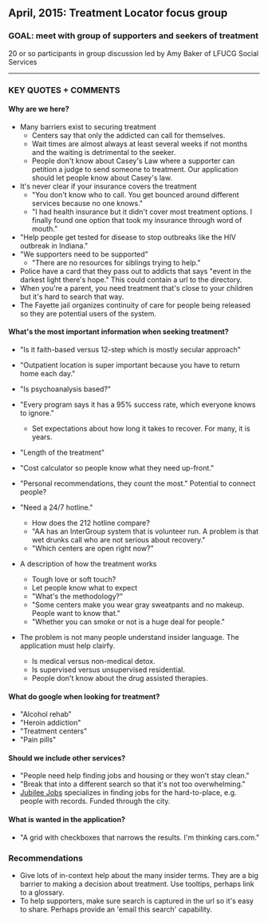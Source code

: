 ## April, 2015: Treatment Locator focus group

### GOAL: meet with group of supporters and seekers of treatment


20 or so participants in group discussion led by Amy Baker of LFUCG Social Services

***

### KEY QUOTES + COMMENTS

#### Why are we here?

* Many barriers exist to securing treatment
	* Centers say that only the addicted can call for themselves.
	* Wait times are almost always at least several weeks if not months and the waiting is detrimental to the seeker.
	* People don't know about Casey's Law where a supporter can petition a judge to send someone to treatment. Our application should let people know about Casey's law.
* It's never clear if your insurance covers the treatment
	* "You don't know who to call. You get bounced around different services because no one knows."
	* "I had health insurance but it didn't cover most treatment options. I finally found one option that took my insurance through word of mouth."
* "Help people get tested for disease to stop outbreaks like the HIV outbreak in Indiana."
* "We supporters need to be supported"
	* "There are no resources for siblings trying to help."
* Police have a card that they pass out to addicts that says "event in the darkest light there's hope." This could contain a url to the directory.
* When you're a parent, you need treatment that's close to your children but it's hard to search that way.
* The Fayette jail organizes continuity of care for people being released so they are potential users of the system.

#### What's the most important information when seeking treatment?

* "Is it faith-based versus 12-step which is mostly secular approach"
* "Outpatient location is super important because you have to return home each day."
* "Is psychoanalysis based?"
* "Every program says it has a 95% success rate, which everyone knows to ignore."
	* Set expectations about how long it takes to recover. For many, it is years.
* "Length of the treatment"
* "Cost calculator so people know what they need up-front."
* "Personal recommendations, they count the most." Potential to connect people?
* "Need a 24/7 hotline."
	* How does the 212 hotline compare?
	* "AA has an InterGroup system that is volunteer run. A problem is that wet drunks call who are not serious about recovery."
	* "Which centers are open right now?"
* A description of how the treatment works
	* Tough love or soft touch?
	* Let people know what to expect
	* "What's the methodology?"
	* "Some centers make you wear gray sweatpants and no makeup. People want to know that."
	* "Whether you can smoke or not is a huge deal for people."

* The problem is not many people understand insider language. The application must help clairfy.
	* Is medical versus non-medical detox.
	* Is supervised versus unsupervised residential.
	* People don't know about the drug assisted therapies.

#### What do google when looking for treatment?

* "Alcohol rehab"
* "Heroin addiction"
* "Treatment centers"
* "Pain pills"

#### Should we include other services?

* "People need help finding jobs and housing or they won't stay clean."
* "Break that into a different search so that it's not too overwhelming."
* [Jubilee Jobs](http://jubileejobsoflexington.org/) specializes in finding jobs for the hard-to-place, e.g. people with records. Funded through the city.


#### What is wanted in the application?

* "A grid with checkboxes that narrows the results. I'm thinking cars.com."

### Recommendations

* Give lots of in-context help about the many insider terms. They are a big barrier to making a decision about treatment. Use tooltips, perhaps link to a glossary.
* To help supporters, make sure search is captured in the url so it's easy to share. Perhaps provide an 'email this search' capability.
